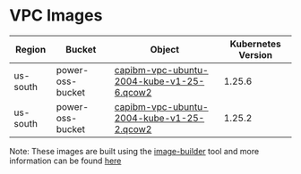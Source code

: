 # VPC Images


| Region   | Bucket           | Object                                                   | Kubernetes Version |
|----------|------------------|----------------------------------------------------------|--------------------|
| us-south | power-oss-bucket | [capibm-vpc-ubuntu-2004-kube-v1-25-6.qcow2][kube-1-25-6] | 1.25.6             |
| us-south | power-oss-bucket | [capibm-vpc-ubuntu-2004-kube-v1-25-2.qcow2][kube-1-25-2] | 1.25.2             |

Note: These images are built using the [image-builder][image-builder] tool and more information can be found [here](../topics/vpc/prerequisites.html#build-workload-cluster-image)

[kube-1-25-6]: https://power-oss-bucket.s3.us-south.cloud-object-storage.appdomain.cloud/capibm-vpc-ubuntu-2004-kube-v1-25-6.qcow2
[kube-1-25-2]: https://power-oss-bucket.s3.us-south.cloud-object-storage.appdomain.cloud/capibm-vpc-ubuntu-2004-kube-v1-25-2.qcow2

[image-builder]: https://github.com/kubernetes-sigs/image-builder
